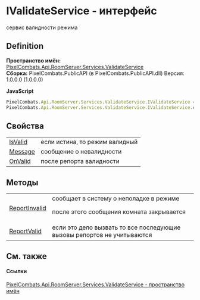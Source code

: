 # IValidateService - интерфейс


сервис валидности режима



## Definition
**Пространство имён:** <a href="82964d0a-399a-e04d-3897-35a99730f8a0">PixelCombats.Api.RoomServer.Services.ValidateService</a>  
**Сборка:** PixelCombats.PublicAPI (в PixelCombats.PublicAPI.dll) Версия: 1.0.0.0 (1.0.0.0)

**JavaScript**
``` JavaScript
PixelCombats.Api.RoomServer.Services.ValidateService.IValidateService = function();
PixelCombats.Api.RoomServer.Services.ValidateService.IValidateService.createInterface('PixelCombats.Api.RoomServer.Services.ValidateService.IValidateService');
```



## Свойства
<table>
<tr>
<td><a href="80b1b665-8b9d-4d6e-0f0d-dbed7ff39440">IsValid</a></td>
<td>если истина, то режим валидный</td></tr>
<tr>
<td><a href="46565ca7-5e33-04ec-7cfa-6657aa88a9c6">Message</a></td>
<td>сообщение о невалидности</td></tr>
<tr>
<td><a href="d63dd3dc-83ae-9e83-21b6-cc7805bd6c25">OnValid</a></td>
<td>после репорта валидности</td></tr>
</table>

## Методы
<table>
<tr>
<td><a href="efea4e71-1def-c359-6d9b-afffc97bb549">ReportInvalid</a></td>
<td>сообщает в систему о неполадке в режиме <p>после этого сообщения комната закрывается</p></td></tr>
<tr>
<td><a href="e114c8c3-f616-174a-4419-0e37588fca87">ReportValid</a></td>
<td>если это дело вызвать то все последующие вызовы репортов не учитываются</td></tr>
</table>

## См. также


#### Ссылки
<a href="82964d0a-399a-e04d-3897-35a99730f8a0">PixelCombats.Api.RoomServer.Services.ValidateService - пространство имён</a>  
